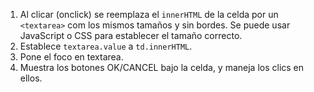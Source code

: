
1. Al clicar (onclick) se reemplaza el `innerHTML` de la celda por un `<textarea>` com los mismos tamaños y sin bordes. Se puede usar JavaScript o CSS para establecer el tamaño correcto.
2. Establece `textarea.value` a `td.innerHTML`.
3. Pone el foco en textarea.
4. Muestra los botones OK/CANCEL bajo la celda, y maneja los clics en ellos.

